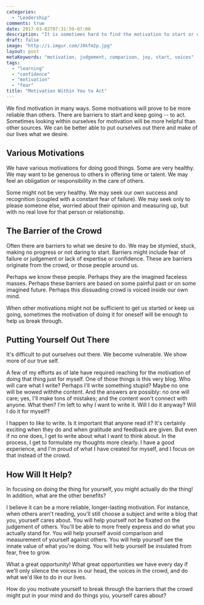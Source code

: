 ```yaml
---
categories:
  - "Leadership"
comments: true
date: 2017-03-02T07:31:59-07:00
description: "It is sometimes hard to find the motivation to start or continue.  We can look within."
draft: false
image: "http://i.imgur.com/J8kfm2p.jpg"
layout: post
metaKeywords: "motivation, judgement, comparison, joy, start, voices"
tags:
  - "learning"
  - "confidence"
  - "motivation"
  - "fear"
title: "Motivation Within You to Act"
---
```


We find motivation in many ways.  Some motivations will prove to be more reliable than others.  There are barriers to start and keep going -- to act.  Sometimes looking within ourselves for motivation will be more helpful than other sources.  We can be better able to put ourselves out there and make of our lives what we desire.

<!--more-->

## Various Motivations

We have various motivations for doing good things.  Some are very healthy.  We may want to be generous to others in offering time or talent.  We may feel an obligation or responsibility in the care of others.  

Some might not be very healthy.  We may seek our own success and recognition (coupled with a constant fear of failure).  We may seek only to please someone else, worried about their opinion and measuring up, but with no real love for that person or relationship.

## The Barrier of the Crowd

Often there are barriers to what we desire to do.  We may be stymied, stuck, making no progress or not daring to start.  Barriers might include fear of failure or judgement or lack of expertise or confidence.  These are barriers originate from the crowd, or those people around us.  

Perhaps we know these people.  Perhaps they are the imagined faceless masses.  Perhaps these barriers are based on some painful past or on some imagined future.  Perhaps this dissuading crowd is voiced inside our own mind.

When other motivations might not be sufficient to get us started or keep us going, sometimes the motivation of doing it for oneself will be enough to help us break through.

## Putting Yourself Out There

It's difficult to put ourselves out there.  We become vulnerable.  We show more of our true self.

A few of my efforts as of late have required reaching for the motivation of doing that thing just for myself.  One of those things is this very blog.  Who will care what I write?  Perhaps I'll write something stupid?  Maybe no one will be wowed withthe content.  And the answers are possibly: no one will care; yes, I'll make tons of mistakes; and the content won't connect with anyone.  What then?  I'm left to why I want to write it.  Will I do it anyway?  Will I do it for myself?

I happen to like to write.  Is it important that anyone read it?  It's certainly exciting when they do and when gratitude and feedback are given.  But even if no one does, I get to write about what I want to think about.  In the process, I get to formulate my thoughts more clearly.  I have a good experience, and I'm proud of what I have created for myself, and I focus on that instead of the crowd.

## How Will It Help?

In focusing on doing the thing for yourself, you might actually do the thing!  In addition, what are the other benefits?

I believe it can be a more reliable, longer-lasting motivation.  For instance, when others aren't reading, you'll still choose a subject and write a blog that you, yourself cares about.  You will help yourself not be fixated on the judgement of others.  You'll be able to more freely express and do what you actually stand for.  You will help yourself avoid comparison and measurement of yourself against others.  You will help yourself see the innate value of what you're doing.  You will help yourself be insulated from fear, free to grow.

What a great opportunity!  What great opportunities we have every day if we'll only silence the voices in our head, the voices in the crowd, and do what we'd like to do in our lives.

How do you motivate yourself to break through the barriers that the crowd might put in your mind and do things you, yourself cares about?
